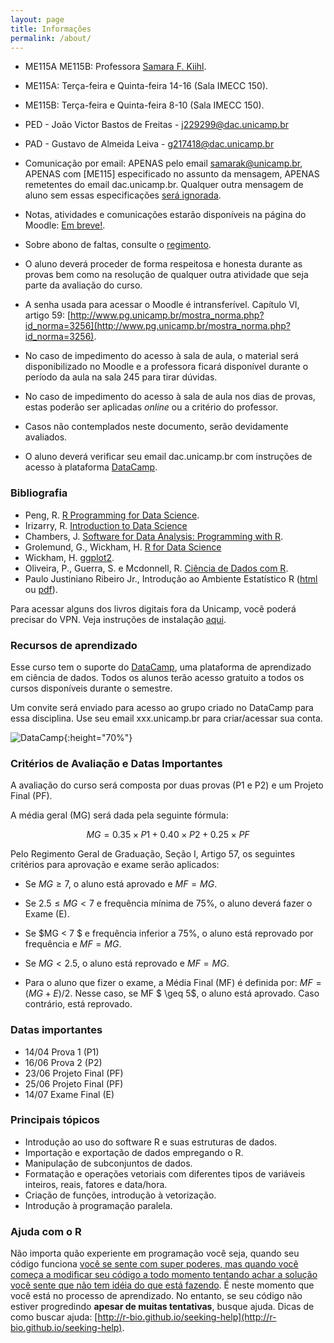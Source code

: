 ```yaml
---
layout: page
title: Informações
permalink: /about/
---
```


* ME115A ME115B: Professora [Samara F. Kiihl](http://samarafk.github.io/).
* ME115A: Terça-feira e Quinta-feira 14-16 (Sala IMECC 150).
* ME115B: Terça-feira e Quinta-feira 8-10 (Sala IMECC 150).
* PED - João Victor Bastos de Freitas - j229299@dac.unicamp.br
* PAD - Gustavo de Almeida Leiva - g217418@dac.unicamp.br
* Comunicação por email: APENAS pelo email samarak@unicamp.br, APENAS com [ME115] especificado no assunto da mensagem, APENAS remetentes do email dac.unicamp.br. Qualquer outra mensagem de aluno sem essas especificações [será ignorada](images/hqdefault.jpg).
* Notas, atividades e comunicações estarão disponíveis na página do Moodle: [Em breve!](XXX).
* Sobre abono de faltas, consulte o [regimento](https://www.dac.unicamp.br/portal/vida-academica/graduacao/avaliacao-e-frequencia/abono-de-faltas-e-exercicios-domiciliares).
* O aluno deverá proceder de forma respeitosa e honesta durante as provas bem como na resolução de qualquer outra atividade que seja parte da avaliação do curso.
* A senha usada para acessar o Moodle é intransferível. Capítulo VI, artigo 59: [http://www.pg.unicamp.br/mostra_norma.php?id_norma=3256](http://www.pg.unicamp.br/mostra_norma.php?id_norma=3256).
* No caso de impedimento do acesso à sala de aula, o material será disponibilizado no Moodle e a
professora ficará disponível durante o período da aula na sala 245 para tirar dúvidas.
* No caso de impedimento do acesso à sala de aula nos dias de provas, estas poderão ser
aplicadas *online* ou a critério do professor.
* Casos não contemplados neste documento, serão devidamente avaliados.


* O aluno deverá verificar seu email dac.unicamp.br com instruções de acesso à plataforma [DataCamp](https://www.datacamp.com/).  


### Bibliografia


* Peng, R. [R Programming for Data Science](https://leanpub.com/rprogramming).
* Irizarry, R. [Introduction to Data Science](https://leanpub.com/datasciencebook)
* Chambers, J. [Software for Data Analysis: Programming with R](https://link.springer.com/book/10.1007%2F978-0-387-75936-4).
* Grolemund, G., Wickham, H. [R for Data Science](http://r4ds.had.co.nz)
* Wickham, H. [ggplot2](https://link.springer.com/book/10.1007%2F978-0-387-98141-3).
* Oliveira, P., Guerra, S. e Mcdonnell, R. [Ciência de Dados com R](https://www.ibpad.com.br/o-que-fazemos/publicacoes/introducao-ciencia-de-dados-com-r#autores).
* Paulo Justiniano Ribeiro Jr., Introdução ao Ambiente Estatístico R ([html](http://www.leg.ufpr.br/~paulojus/embrapa/Rembrapa/) ou [pdf](http://leg.ufpr.br/~paulojus/embrapa/Rembrapa/Rembrapa.pdf)).

Para acessar alguns dos livros digitais fora da Unicamp, você poderá precisar do VPN. Veja instruções de instalação [aqui](http://www.ccuec.unicamp.br/ccuec/acesso_remoto_vpn).


### Recursos de aprendizado


Esse curso tem o suporte do [DataCamp](http://www.datacamp.com), uma plataforma de aprendizado em ciência de dados. Todos os alunos terão acesso gratuito a todos os cursos disponíveis durante o semestre.

Um convite será enviado para acesso ao grupo criado no DataCamp para essa disciplina. Use seu email xxx.unicamp.br para criar/acessar sua conta. 

![DataCamp](images/DataCamp_Horizontal_RGB.png){:height="70%"}


### Critérios de Avaliação e Datas Importantes

A avaliação do curso será composta por duas provas (P1 e P2) e um Projeto Final (PF).

A média geral (MG) será dada pela seguinte fórmula:

$$ MG = 0.35 \times P1 + 0.40 \times P2 + 0.25 \times PF $$

Pelo Regimento Geral de Graduação, Seção I, Artigo 57, os seguintes critérios para aprovação e exame serão aplicados:

* Se $MG \geq 7$, o aluno está aprovado e $MF =MG$.

* Se $2.5 \leq MG < 7$ e frequência mínima de 75\%, o aluno deverá fazer o Exame (E).

* Se $MG < 7 $ e frequência inferior a 75\%, o aluno está reprovado por frequência e $MF = MG$.

* Se $MG < 2.5$, o aluno está reprovado e $MF = MG$.

* Para o aluno que fizer o exame, a Média Final (MF) é definida por:
$MF = (MG + E)/2$.  Nesse caso, se MF $ \geq 5$, o aluno está aprovado. Caso contrário, está reprovado.

### Datas importantes

* 14/04 Prova 1 (P1)
* 16/06 Prova 2 (P2)
* 23/06 Projeto Final (PF)
* 25/06 Projeto Final (PF)
* 14/07 Exame Final (E)


### Principais tópicos


* Introdução ao uso do software R e suas estruturas de dados.
* Importação e exportação de dados empregando o R.
* Manipulação de subconjuntos de dados.
* Formatação e operações vetoriais com diferentes tipos de variáveis inteiros, reais, fatores e data/hora.
* Criação de funções, introdução à vetorização.
* Introdução à programação paralela.



### Ajuda com o R

Não importa quão experiente em programação você seja, quando seu código funciona [você se sente com super poderes, mas quando você começa a modificar seu código a todo momento tentando achar a solução você sente que não tem idéia do que está fazendo](images/estados.png). É neste momento que você está no processo de aprendizado. No entanto, se seu código não estiver progredindo **apesar de muitas tentativas**, busque ajuda. Dicas de como buscar ajuda: [http://r-bio.github.io/seeking-help](http://r-bio.github.io/seeking-help).
